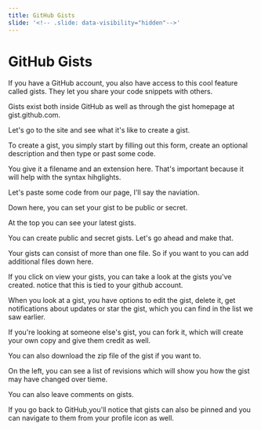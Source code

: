 ```yaml
---
title: GitHub Gists 
slide: '<!-- .slide: data-visibility="hidden"-->'
---
```


<!-- .slide: data-state="layout-title" class="bg-dark"-->

# GitHub Gists

> >

If you have a GitHub account, you also have access to this cool feature called gists. They let you share your code snippets with others. 

Gists exist both inside GitHub as well as through the gist homepage at gist.github.com. 

Let's go to the site and see what it's like to create a gist.

To create a gist, you simply start by filling out this form, create an optional description and then type or past some code.

You give it a filename and an extension here. That's important because it will help with the syntax hihglights.

Let's paste some code from our page, I'll say the naviation.

Down here, you can set your gist to be public or secret.

At the top you can see your latest gists.

You can create public and secret gists. Let's go ahead and make that.

Your gists can consist of more than one file. So if you want to you can add additional files down here. 

If you click on view your gists, you can take a look at the gists you've created. notice that this is tied to your github account.


When you look at a gist, you have options to edit the gist, delete it, get notifications about updates or star the gist, which you can find in the list we saw earlier.

If you're looking at someone else's gist, you can fork it, which will create your own copy and give them credit as well.

You can also download the zip file of the gist if you want to.

On the left, you can see a list of revisions which will show you how the gist may have changed over tieme.

You can also leave comments on gists. 

If you go back to GitHub,you'll notice that gists can also be pinned and you can navigate to them from your profile icon as well.

